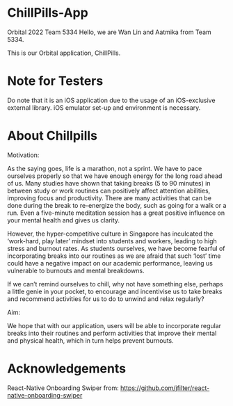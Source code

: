 # ChillPills-App
Orbital 2022 Team 5334
Hello, we are Wan Lin and Aatmika from Team 5334.

This is our Orbital application, ChillPills.

# Note for Testers
Do note that it is an iOS application due to the usage of an iOS-exclusive external library. iOS emulator set-up and environment is necessary.

# About Chillpills
Motivation: 

As the saying goes, life is a marathon, not a sprint. We have to pace ourselves properly so that we have enough energy for the long road ahead of us. Many studies have shown that taking breaks (5 to 90 minutes) in between study or work routines can positively affect attention abilities, improving focus and productivity. There are many activities that can be done during the break to re-energize the body, such as going for a walk or a run. Even a five-minute meditation session has a great positive influence on your mental health and gives us clarity. 

However, the hyper-competitive culture in Singapore has inculcated the ‘work-hard, play later’ mindset into students and workers, leading to high stress and burnout rates. As students ourselves, we have become fearful of incorporating breaks into our routines as we are afraid that such ‘lost’ time could have a negative impact on our academic performance, leaving us vulnerable to burnouts and mental breakdowns.

If we can’t remind ourselves to chill, why not have something else, perhaps a little genie in your pocket, to encourage and incentivise us to take breaks and recommend activities for us to do to unwind and relax regularly?

Aim:

We hope that with our application, users will be able to incorporate regular breaks into their routines and perform activities that improve their mental and physical health, which in turn helps prevent burnouts. 

# Acknowledgements

React-Native Onboarding Swiper from: https://github.com/jfilter/react-native-onboarding-swiper 
